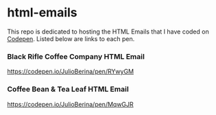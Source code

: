 # html-emails

This repo is dedicated to hosting the HTML Emails that I have coded
on [Codepen](https://codepen.io). Listed below are links to each pen.

### Black Rifle Coffee Company HTML Email
<https://codepen.io/JulioBerina/pen/RYwyGM>

### Coffee Bean & Tea Leaf HTML Email
<https://codepen.io/JulioBerina/pen/MqwGJR>
